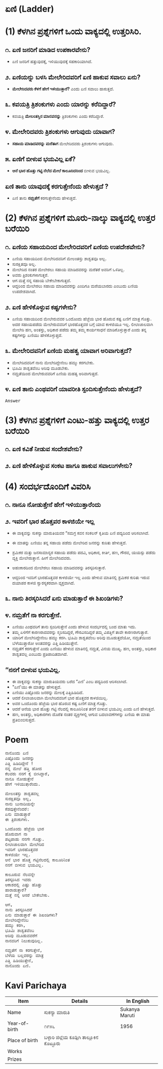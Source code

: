 # ಏಣಿ  (Ladder)
# (1) ಕೆಳಗಿನ ಪ್ರಶ್ನೆಗಳಿಗೆ ಒಂದು ವಾಕ್ಯದಲ್ಲಿ ಉತ್ತರಿಸಿರಿ.
## ೧. ಏಣಿ ಜನರಿಗೆ ಮಾಡಿದ ಉಪಕಾರವೇನು?
* ಏಣಿ ಜನರಿಗೆ ಹತ್ತುವುದಕ್ಕೆ, ಇಳಿಯುವುದಕ್ಕೆ ಸಹಕಾರಿಯಾಗಿದೆ.

## ೨. ಏಣಿಯನ್ನು ಬಳಸಿ ಮೇಲೇರಿದವರಿಗೆ ಏಣಿ ಹಾಕುವ ಸವಾಲು ಏನು?
* **ಮೇಲೇರಿದವರು ಕೆಳಗೆ ಹೇಗೆ ಇಳಿಯುತ್ತಾರೆ?** ಎಂದು ಏಣಿ ಸವಾಲು ಹಾಕುತ್ತದೆ.

## ೩. ಕವಯತ್ರಿ ತ್ರಿಶಂಕುಗಳು ಎಂದು ಯಾರನ್ನು ಕರೆದಿದ್ದಾರೆ?
* ಕವಯತ್ರಿ **ಮೇಲಂತಸ್ತಿನ ಮಾನವನನ್ನು** ತ್ರಿಶಂಕುಗಳು ಎಂದು ಕರೆದಿದ್ದಾರೆ.

## ೪. ಮೇಲೇರಿದವರು ತ್ರಿಶಂಕುಗಳು ಆಗುವುದು ಯಾವಾಗ?
* **ಸಹಾಯ ಮಾಡಿದವರನ್ನು ಮರೆತಾಗ** ಮೇಲೇರಿದವರು ತ್ರಿಶಂಕುಗಳು ಆಗುವುದು.  

## ೫. ಏಣಿಗೆ ಬೀಳುವ ಭಯವಿಲ್ಲ ಏಕೆ?
* **ಆನೆ ಭಾರ ಹೊತ್ತು ಗಟ್ಟಿ ನೆಲೆದ ಮೇಲೆ ಕಾಲೂರಿದರಿಂದ** ಬೀಳುವ ಭಯವಿಲ್ಲ.

## ಏಣಿ ತಾನು ಯಾವುದಕ್ಕೆ ಕರಗುತ್ತೇನೆಂದು ಹೇಳುತ್ತದೆ ?
* ಏಣಿ ತಾನು **ನಮ್ರತೆಗೆ** ಕರಗುತ್ತೇನೆಂದು ಹೇಳುತ್ತದೆ.

# (2) ಕೆಳಗಿನ ಪ್ರಶ್ನೆಗಳಿಗೆ ಮೂರು-ನಾಲ್ಕು ವಾಕ್ಯದಲ್ಲಿ ಉತ್ತರ ಬರೆಯಿರಿ
## ೧. ಏಣಿಯ ಸಹಾಯದಿಂದ ಮೇಲೇರಿದವರಿಗೆ ಏಣಿಯ ಉಪದೇಶವೇನು?
* ಏಣಿಯ ಸಹಾಯದಿಂದ ಮೇಲೇರಿದವರಿಗೆ ಮೇಲಂತಸ್ತು ಶಾಶ್ವತವೂ ಅಲ್ಲ.
* ಸುರಕ್ಷಿತವೂ ಅಲ್ಲ.
* ಮೇಲೇರಿದ ನಂತರ ಮೇಲೇರಲು ಸಹಾಯ ಮಾಡಿದವರನ್ನು ಮರೆತರೆ ಅವರಿಗೆ ಒಳಿತಿಲ್ಲ.
* ಅವರು ತ್ರಿಶಂಕುಗಳಾಗುತ್ತರೆ.
* ಆಗ ಮತ್ತೆ ನನ್ನ ಸಹಾಯ ಬೇಕೇಬೇಕಾಗುತ್ತದೆ.
* ಆದ್ದರಿಂದ ಮೇಲೇರಲು ಸಹಾಯ ಮಾಡಿದವರನ್ನು ಎಂದಿಗೂ ಮರೆಯಬಾರದು ಎಂಬುದು ಏಣಿಯ ಉಪದೇಶವಾಗಿದೆ.

## ೨. ಏಣಿ ಹೇಳಿಕೊಳ್ಳುವ ಕಷ್ಟಗಳೇನು?
* ಏಣಿಯ ಸಹಾಯದಿಂದ ಮೇಲೇರುವವರ ಒಂದೊಂದು ಹೆಜ್ಜೆಯ ಭಾರ ಹೊರುವ ಕಷ್ಟ ಏಣಿಗೆ ಮಾತ್ರ ಗೊತ್ತು. ಅದರ ಸಹಾಯಪಡೆದು ಮೇಲೇರುವವರಿಗೆ ಭಾರಹೊತ್ತವರ ಬಗ್ಗೆ ಯಾವ ಕಾಳಜಿಯೂ ಇಲ್ಲ. ಲೀಲಾಜಾಲವಾಗಿ ಮೇಲೇರಿ ಹಣ, ಅಂತಸ್ತು, ಅಧಿಕಾರ ಪಡೆದು ತಮ್ಮ
ತಮ್ಮ ಕಾರ್ಯಸಾಧನೆ ಮಾಡಿಕೊಳ್ಳುತ್ತಾರೆ ಎಂದು ತನ್ನ ಕಷ್ಟಗಳನ್ನು ಏಣಿಯು ಹೇಳಿಕೊಳ್ಳುತ್ತದೆ.

## ೩. ಮೇಲೇರಿದವನಿಗೆ ಏಣಿಯ ಮಹತ್ವ ಯಾವಾಗ ಅರಿವಾಗುತ್ತದೆ?
* ಮೇಲೇರಿದವರಿಗೆ ನಾನು ಮೇಲೇರಿದ್ದೇನೆಂಬ ಹಮ್ಮು ಕರಗಬೇಕು.
* ಭೂಮಿ ಶಾಶ್ವತವೆಂಬ ಅರಿವು ಮೂಡಬೇಕು.
* ನಮ್ರತೆಯಿಂದ ಮೇಲೇರುವವರಿಗೆ ಏಣಿಯ ಮಹತ್ವ ಅರಿವಾಗುತ್ತದೆ.

## ೪. ಏಣಿ ತಾನು ಎಂಥವರಿಗೆ ಯಾವರೀತಿ ಸ್ಪಂದಿಸುತ್ತೇನೆಂದು ಹೇಳುತ್ತದೆ?

<pre>
Answer
</pre>

# (3) ಕೆಳಗಿನ ಪ್ರಶ್ನೆಗಳಿಗೆ ಎಂಟು-ಹತ್ತು  ವಾಕ್ಯದಲ್ಲಿ ಉತ್ತರ ಬರೆಯಿರಿ
## ೧. ಏಣಿ ಕವಿತೆ ನೀಡುವ ಸಂದೇಶವೇನು?
## ೨. ಏಣಿ ಹೇಳಿಕೊಳ್ಳುವ ಸಂಕಟ ಹಾಗೂ ಹಾಕುವ ಸವಾಲುಗಳೇನು?

# (4) ಸಂದರ್ಭದೊಂದಿಗೆ ವಿವರಿಸಿ
## ೧. ನಾನೂ ನೋಡುತ್ತೇನೆ ಹೇಗೆ ಇಳಿಯುತ್ತಾರೆಂದು
## ೨. ಇವರಿಗೆ ಭಾರ ಹೊತ್ತವರ ಕಾಳಜಿಯೇ ಇಲ್ಲ
* ಈ ವಾಕ್ಯವನ್ನು ಸುಕನ್ಯಾ ಮಾರುತಿಯವರ “ಸಮಗ್ರ ಕವನ ಸಂಕಲನ್‌ ಕೃತಿಯ ಏಣಿ ಪದ್ಯದಿಂದ ಆರಿಸಲಾಗಿದೆ.

* ಈ ಮಾತನ್ನು ಏಣಿಯು ತನ್ನ ಸಹಾಯ ಪಡೆದು ಮೇಲೇರಿದ ಜನರನ್ನು ಕುರಿತು ಹೇಳುತ್ತದೆ.
* ಶ್ರಮಿಕರ ಮತ್ತು ಜನಸಾಮಾನ್ಯರ ಸಹಾಯ ಪಡೆದು ಪದವಿ, ಅಧಿಕಾರ, ಕೀರ್ತಿ, ಹಣ, ಗೌರವ, ಯಯಸ್ಸು ಪಡೆದು ವ್ಯಕ್ತಿ ಮೇಲೇರುತ್ತಾನೆ. ಹೀಗೆ ಮೇಲೇರಿದವರು.
* ಅಹಂಕಾರದಿಂದ ಮೇಲೇರಲು ಸಹಾಯ ಮಾಡಿದವರನ್ನು ತಿರಸ್ಕರಿಸುತ್ತಾರೆ.
* ಆದ್ದರಿಂದ ಇವರಿಗೆ ಭಾರಹೊತ್ತವರ ಕಾಳಜಿಯೇ ಇಲ್ಲ ಎಂದು ಹೇಳುವ ಮಾತಿನಲ್ಲಿ ಶ್ರಮಿಕರ ಕುರಿತು ಇರುವ ದಯಾಪರ ಕಾಳಜಿ ಸ್ವಾರಸ್ಯಕರವಾಗಿ ವ್ಯಕ್ತವಾಗಿದೆ.
## ೩. ನಾನು ತಿರಸ್ಕರಿಸಿದರೆ ಏನು ಮಾಡುತ್ತಾರೆ ಈ ಶಿಖಂಡಿಗಳು?
## ೪. ನಮ್ರತೆಗೆ ನಾ ಕರಗುತ್ತೇನೆ.
* ಏಣಿಯು ಎಂಥವರಿಗೆ ತಾನು ಸ್ಪಂದಿಸುತ್ತೇನೆ ಎಂದು ಹೇಳುವ ಸಂದರ್ಭದಲ್ಲಿ ಬಂದ ಮಾತು ಇದು.
* ತಮ್ಮ ಏಳಿಗೆಗೆ ಕಾರಣರಾದವರನ್ನು ಸ್ಮರಿಸದಿದ್ದರೆ, ಗೌರವಿಸದಿದ್ದರೆ ತಮ್ಮ ವಿಪತ್ತಿಗೆ ತಾವೇ ಕಾರಣರಾಗುತ್ತಾರೆ.
* ಯಾರಿಗೆ ಮೇಲೇರಿದ್ದೇನೆಂಬ ಹಮ್ಮು ಕರಗಿ. ಭೂಮಿ ಶಾಶ್ವತವೆಂಬ ಅರಿವು ಮೂಡುತ್ತದೆಯೋ, ನಮ್ರತೆಯಿಂದ ಬೆಳೆಯುತ್ತಾರೋ ಅಂತವರನ್ನು ಎತ್ತಿ ಹಿಡಿಯುತ್ತೇನೆ.
* ನಮ್ರತೆಗೆ ಕರಗುತ್ತೇನೆ ಎಂದು ಏಣಿಯು ಹೇಳುವ ಮಾತಿನಲ್ಲಿ ನಮ್ರತೆ, ವಿನಯ ಮುಖ್ಯ. ಹಣ, ಅಂತಸ್ತು, ಅಧಿಕಾರ ಶಾಶ್ವತವಲ್ಲ ಎಂಬುದು ಪ್ರತಿಪಾದಿತವಾಗಿದೆ.

## “ನನಗೆ ಬೀಳುವ ಭಯವಿಲ್ಲ.
* ಈ ವಾಕ್ಯವನ್ನು ಸುಕನ್ಯಾ ಮಾರುತಿಯವರು ಬರೆದ “ಎಣಿ' ಎಂಬ ಪದ್ಯದಿಂದ ಆರಿಸಲಾಗಿದೆ.
* "ಏಣಿ'ಯು ಈ ಮಾತನ್ನು ಹೇಳುತ್ತದೆ.
* ಏಣಿಯು ಎಷ್ಟೊಂದು ಜನರನ್ನು ಮೇಲಕ್ಕೆ ಎತ್ತಿಹಿಡಿದಿದೆ.
* ಆದರೆ ಲೀಲಾಜಾಲವಾಗಿ ಮೇಲೇರಿದವರಿಗೆ ಭಾರ ಹೊತ್ತವರ ಕಾಳಜಿಯಿಲ್ಲ.
* ಅವರ ಒಂದೊಂದು ಹೆಜ್ಜೆಯ ಭಾರ ಹೊರುವ ಕಷ್ಟ ಏಣಿಗೆ ಮಾತ್ರ ಗೊತ್ತು.
* ಆದರೆ ಆನೆಯ ಭಾರ ಹೊತ್ತು ಗಟ್ಟಿ ನೆಲದಲ್ಲಿ ಕಾಲೂರಿನಿಂತ ತನಗೆ ಬೀಳುವ ಭಯವಿಲ್ಲ ಎಂದು ಏಣಿ ಹೇಳುತ್ತದೆ.
* ಹಣ, ಅಂತಸ್ತು, ಅಧಿಕಾರಗಳು ದೊರೆತ ನಂತರ ವ್ಯಕ್ತಿಗಳಲ್ಲಿ ಆಗುವ ಬದಲಾವಣೆಗಳನ್ನು ಏಣಿಯ ಈ ಮಾತು ಪ್ರತಿಬಿಂಬಿಸುತ್ತದೆ.


# Poem
<pre>
ನಾನೊಂದು ಏಣಿ
ಎಷ್ಟೊಂದು ಜನರನ್ನು
ಎತ್ತಿ ಹಿಡಿದಿದ್ದೇನೆ !
ನನ್ನ ಮೇಲೆ ಹತ್ತಿ ಹೋದ
ಕೆಲವರು ನನಗೆ ಕೈ ಬೀಸಿದ್ದಾರೆ,
ನಾನೂ ನೋಡುತ್ತೇನೆ
ಹೇಗೆ ಇಳಿಯುತ್ತಾರೆಂದು.
</pre>
<pre>
ಮೇಲಂತಸ್ತು ಶಾಶ್ವತವಲ್ಲ
ಸುರಕ್ಷಿತವೂ ಅಲ್ಲ,
ನಾನು ಬುನಾದಿಯನ್ನೇ
ಕೆಡವುತ್ತೇನೆಂದರೆ:
ಏನು ಮಾಡುತ್ತಾರೆ
ಈ ತ್ರಿಶಂಕುಗಳು.
</pre>
<pre>
ಒಂದೊಂದು ಹೆಜ್ಜೆಯ ಭಾರ
ಹೊರುವಾಗ ನಾ
ಪಟ್ಟಪಾಡು ನನಗೇ ಗೊತ್ತು.
ಲೀಲಾಜಾಲವಾಗಿ ಮೇಲೇರಿದ
ಇವರಿಗೆ ಭಾರಹೊತ್ತವರ
ಕಾಳಜಿಯೇ ಇಲ್ಲ.
ಆನೆ ಭಾರ ಹೊತ್ತ ಗಟ್ಟಿನೆಲದಲ್ಲಿ ಕಾಲೂರಿನಿಂತ
ನನಗೆ ಬೀಳುವ ಭಯವಿಲ್ಲ.
</pre>
<pre>
ಕಾಲೂರುವ ನೆಲವನ್ನೇ
ತಿರಸ್ಕರಿಸಿದ ಇವರು
ಆಕಾಶದಲ್ಲಿ ಎಷ್ಟು ಹೊತ್ತು
ಹಾರಾಡುತ್ತಾರೆ?
ಮತ್ತೆ ನನ್ನ ಆಸರೆ ಬೇಕೇಬೇಕು.
</pre>
<pre>
ಆಗ,
ನಾನು ತಿರಸ್ಕರಿಸಿದರೆ
ಏನು ಮಾಡುತ್ತಾರೆ ಈ ಶಿಖಂಡಿಗಳು?
ಮೇಲೇರಿದ್ದೇನೆಂಬ
ಹಮ್ಮು ಕರಗಿ,
ಭೂಮಿ ಶಾಶ್ವತವೆಂಬ
ಅರಿವು ಮೂಡುವವರೆಗೆ
ನಾನವರಿಗೆ ನಿಲುಕುವುದಿಲ್ಲ.
</pre>
<pre>
ನಮ್ರತೆಗೆ ನಾ ಕರಗುತ್ತೇನೆ,
ಬೆಳೆಯ ಬಲ್ಲವರನ್ನು ಮಾತ್ರ
ಎತ್ತಿ ಹಿಡಿಯುತ್ತೇನೆ,
ನಾನೊಂದು ಏಣಿ.
</pre>

# Kavi Parichaya
|Item | Details| In English|
|-|-|-|
|Name |ಸುಕನ್ಯಾ ಮಾರುತಿ| Sukanya Maruti
|Year-of-birth|೧೯೫೬| 1956
|Place of birth|ಬಳ್ಳಾರಿ ಜಿಲ್ಲೆಯ ಕೂಡ್ಲಿಗಿ ತಾಲ್ಲೂಕಿನ ಕೊಟ್ಟೂರು | 
|Works| |  
|Prizes|  | 

